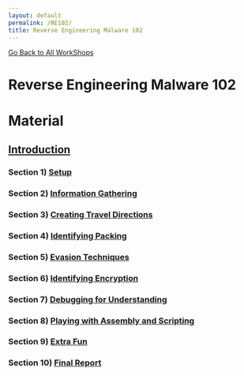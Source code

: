```yaml
---
layout: default
permalink: /RE102/
title: Reverse Engineering Malware 102
---
```

[Go Back to All WorkShops](https://securedorg.github.io)

# Reverse Engineering Malware 102 #

# Material #

## [Introduction](https://securedorg.github.io/RE102/intro/) ##

### Section 1) [Setup](https://securedorg.github.io/RE102/section1/) ###

### Section 2) [Information Gathering](#) ###

### Section 3) [Creating Travel Directions](#) ###

### Section 4) [Identifying Packing](#) ###

### Section 5) [Evasion Techniques](#) ###

### Section 6) [Identifying Encryption](#) ###

### Section 7) [Debugging for Understanding](#) ###

### Section 8) [Playing with Assembly and Scripting](#) ###

### Section 9) [Extra Fun](#) ###

### Section 10) [Final Report](#) ###

